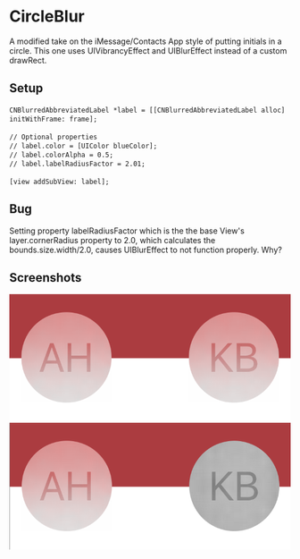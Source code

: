 CircleBlur
===

A modified take on the iMessage/Contacts App style of putting initials in a circle. This one uses UIVibrancyEffect and UIBlurEffect instead of a custom drawRect.

## Setup  ##

```
CNBlurredAbbreviatedLabel *label = [[CNBlurredAbbreviatedLabel alloc] initWithFrame: frame];

// Optional properties
// label.color = [UIColor blueColor];
// label.colorAlpha = 0.5;
// label.labelRadiusFactor = 2.01;

[view addSubView: label];

```

## Bug ##

Setting property labelRadiusFactor which is the the base View's layer.cornerRadius property to 2.0, which calculates the bounds.size.width/2.0, causes UIBlurEffect to not function properly. Why? 

## Screenshots ##

![Image of proper labels](https://raw.githubusercontent.com/mathewa6/CircleBlur/master/Screenshots/Screen%20Shot%202016-04-29%20at%202.55.15%20PM.png)
![Image of buggy label](https://raw.githubusercontent.com/mathewa6/CircleBlur/master/Screenshots/Screen%20Shot%202016-04-29%20at%203.56.39%20PM.png)